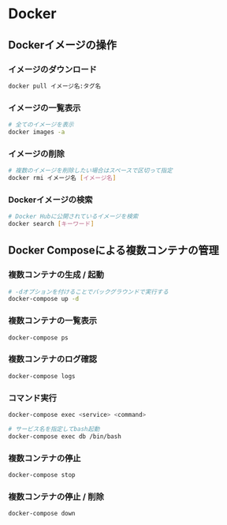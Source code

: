 # Docker

## Dockerイメージの操作

### イメージのダウンロード

```sh
docker pull イメージ名:タグ名
```

### イメージの一覧表示

```sh
# 全てのイメージを表示
docker images -a
```

### イメージの削除

```sh
# 複数のイメージを削除したい場合はスペースで区切って指定
docker rmi イメージ名 [イメージ名]
```

### Dockerイメージの検索

```sh
# Docker Hubに公開されているイメージを検索
docker search [キーワード]
```

## Docker Composeによる複数コンテナの管理

### 複数コンテナの生成 / 起動

```sh
# -dオプションを付けることでバックグラウンドで実行する
docker-compose up -d
```

### 複数コンテナの一覧表示

```sh
docker-compose ps
```

### 複数コンテナのログ確認

```sh
docker-compose logs
```

### コマンド実行

```sh
docker-compose exec <service> <command>

# サービス名を指定してbash起動
docker-compose exec db /bin/bash
```

### 複数コンテナの停止

```sh
docker-compose stop
```

### 複数コンテナの停止 / 削除

```sh
docker-compose down
```
